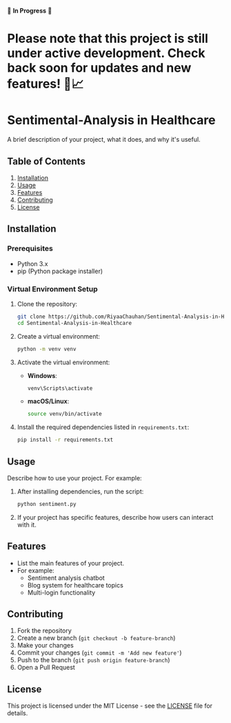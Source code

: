 ﻿ 🚀 **In Progress** 🚀  
# Please note that this project is still under active development. Check back soon for updates and new features! 🔄📈

# Sentimental-Analysis in Healthcare

A brief description of your project, what it does, and why it's useful.

## Table of Contents

1. [Installation](#installation)
2. [Usage](#usage)
3. [Features](#features)
4. [Contributing](#contributing)
5. [License](#license)

## Installation

### Prerequisites

- Python 3.x
- pip (Python package installer)

### Virtual Environment Setup

1. Clone the repository:
    ```bash
    git clone https://github.com/RiyaaChauhan/Sentimental-Analysis-in-Healthcare.git
    cd Sentimental-Analysis-in-Healthcare
    ```

2. Create a virtual environment:
    ```bash
    python -m venv venv
    ```

3. Activate the virtual environment:

    - **Windows**:
      ```bash
      venv\Scripts\activate
      ```
    - **macOS/Linux**:
      ```bash
      source venv/bin/activate
      ```

4. Install the required dependencies listed in `requirements.txt`:
    ```bash
    pip install -r requirements.txt
    ```

## Usage

Describe how to use your project. For example:

1. After installing dependencies, run the script:

    ```bash
    python sentiment.py
    ```

2. If your project has specific features, describe how users can interact with it.

## Features

- List the main features of your project.
- For example:
  - Sentiment analysis chatbot
  - Blog system for healthcare topics
  - Multi-login functionality

## Contributing

1. Fork the repository
2. Create a new branch (`git checkout -b feature-branch`)
3. Make your changes
4. Commit your changes (`git commit -m 'Add new feature'`)
5. Push to the branch (`git push origin feature-branch`)
6. Open a Pull Request

## License

This project is licensed under the MIT License - see the [LICENSE](LICENSE) file for details.
